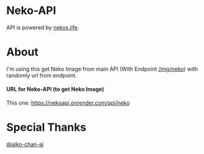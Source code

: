 # Neko-API
API is powered by [nekos.life](https://nekos.life).

# About
I'm using this get Neko Image from main API (With Endpoint [/img/neko](https://nekos.life/api/v2/img/neko)) with randomly url from endpoint.

#### URL for Neko-API (to get Neko Image)
This one: https://nekoapi.onrender.com/api/neko

# Special Thanks
[@aiko-chan-ai](https://github.com/aiko-chan-ai)
